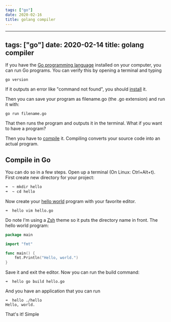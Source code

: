 ```yaml
---
tags: ["go"]
date: 2020-02-16
title: golang compiler
---
```

---
tags: ["go"]
date: 2020-02-14
title: golang compiler
---
If you have the <a href="https://golang.org/">Go programming language</a> installed on your computer, you can run Go programs. You can verify this by opening a terminal and typing 

```
go version
```

If it outputs an error like "command not found", you should <a href="https://golangr.com/install/">install</a> it. 


Then you can save your program as filename.go (the .go extension) and run it with:

```
go run filename.go
```

That then runs the program and outputs it in the terminal. What if you want to have a program?

Then you have to <a href="https://en.wikipedia.org/wiki/Compiler">compile</a> it. Compiling converts your source code into an actual program.

## Compile in Go

You can do so in a few steps. Open up a terminal (On Linux: Ctrl+Alt+t).
First create new directory for your project:

```bash
➜  ~ mkdir hello
➜  ~ cd hello
```

Now create your <a href="https://golangr.com/hello-world/">hello world</a> program with your favorite editor.

```
➜  hello vim hello.go
```

Do note I'm using a <a href="https://ohmyz.sh/">Zsh</a> theme so it puts the directory name in front. 
The hello world program:

```go
package main

import "fmt"

func main() {
	fmt.Println("Hello, world.")
}
```

Save it and exit the editor.
Now you can run the build command:

```
➜  hello go build hello.go
```

And you have an application that you can run

```
➜  hello ./hello
Hello, world.
```

That's it! Simple
